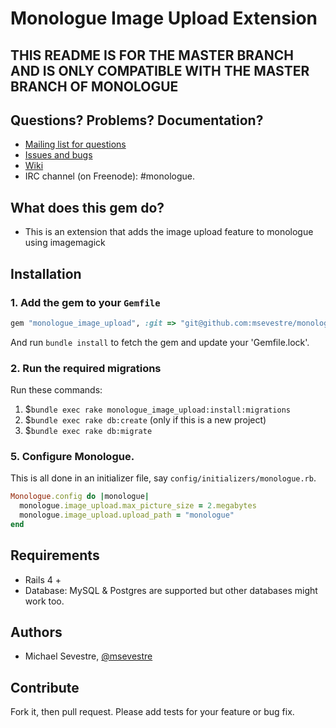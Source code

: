 # Monologue Image Upload Extension

**THIS README IS FOR THE MASTER BRANCH AND IS ONLY COMPATIBLE WITH THE MASTER BRANCH OF MONOLOGUE**
-

## Questions? Problems? Documentation?

- [Mailing list for questions](http://groups.google.com/forum/#!forum/monologue-rb)
- [Issues and bugs](http://github.com/msevestre/monologue_image_upload/issues)
- [Wiki](https://github.com/jipiboily/monologue_image_upload/wiki/_pages)
- IRC channel (on Freenode): #monologue.

## What does this gem do?
- This is an extension that adds the image upload feature to monologue using imagemagick

## Installation
### 1. Add the gem to your `Gemfile`
```ruby
gem "monologue_image_upload", :git => "git@github.com:msevestre/monologue_image_upload.git"
```
And run `bundle install` to fetch the gem and update your 'Gemfile.lock'.

### 2. Run the required migrations
Run these commands:

1. $`bundle exec rake monologue_image_upload:install:migrations`
2. $`bundle exec rake db:create` (only if this is a new project)
3. $`bundle exec rake db:migrate`

### 5. Configure Monologue.
This is all done in an initializer file, say `config/initializers/monologue.rb`.
```ruby
Monologue.config do |monologue|
  monologue.image_upload.max_picture_size = 2.megabytes
  monologue.image_upload.upload_path = "monologue"
end
```
## Requirements
- Rails 4 +
- Database: MySQL & Postgres are supported but other databases might work too.

## Authors
* Michael Sevestre, [@msevestre](https://github.com/msevestre)

## Contribute
Fork it, then pull request. Please add tests for your feature or bug fix.
